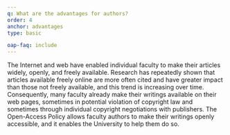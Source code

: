 ```yaml
---
q: What are the advantages for authors?
order: 4
anchor: advantages
type: basic

oap-faq: include
---
```

The Internet and web have enabled individual faculty to make their articles widely, openly, and freely available. Research has repeatedly shown that articles available freely online are more often cited and have greater impact than those not freely available, and this trend is increasing over time. Consequently, many faculty already make their writings available on their web pages, sometimes in potential violation of copyright law and sometimes through individual copyright negotiations with publishers. The Open-Access Policy allows faculty authors to make their writings openly accessible, and it enables the University to help them do so. 
